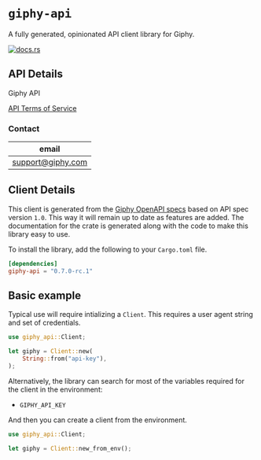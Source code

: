 # `giphy-api`

A fully generated, opinionated API client library for Giphy.

[![docs.rs](https://docs.rs/giphy-api/badge.svg)](https://docs.rs/giphy-api)

## API Details

Giphy API

[API Terms of Service](https://developers.giphy.com/)

### Contact


| email |
|----|
| support@giphy.com |



## Client Details

This client is generated from the [Giphy OpenAPI
specs](https://github.com/APIs-guru/openapi-directory/tree/main/APIs/giphy.com) based on API spec version `1.0`. This way it will remain
up to date as features are added. The documentation for the crate is generated
along with the code to make this library easy to use.


To install the library, add the following to your `Cargo.toml` file.

```toml
[dependencies]
giphy-api = "0.7.0-rc.1"
```

## Basic example

Typical use will require intializing a `Client`. This requires
a user agent string and set of credentials.

```rust
use giphy_api::Client;

let giphy = Client::new(
    String::from("api-key"),
);
```

Alternatively, the library can search for most of the variables required for
the client in the environment:

- `GIPHY_API_KEY`

And then you can create a client from the environment.

```rust
use giphy_api::Client;

let giphy = Client::new_from_env();
```
